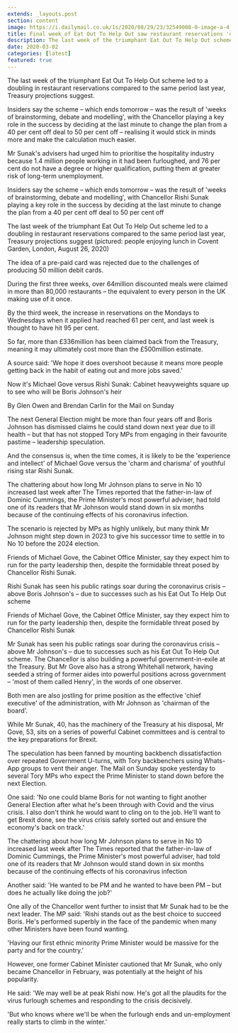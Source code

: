 ```yaml
---
extends: _layouts.post
section: content
image: https://i.dailymail.co.uk/1s/2020/08/29/23/32549008-0-image-a-4_1598740761020.jpg 
title: Final week of Eat Out To Help Out saw restaurant reservations 'double compared to last year' 
description: The last week of the triumphant Eat Out To Help Out scheme led to a doubling in restaurant reservations compared to the same period last year, Treasury projections suggest. 
date: 2020-03-02 
categories: [latest] 
featured: true 
--- 
```

The last week of the triumphant Eat Out To Help Out scheme led to a doubling in restaurant reservations compared to the same period last year, Treasury projections suggest.


Insiders say the scheme – which ends tomorrow – was the result of 'weeks of brainstorming, debate and modelling', with the Chancellor playing a key role in the success by deciding at the last minute to change the plan from a 40 per cent off deal to 50 per cent off – realising it would stick in minds more and make the calculation much easier.


Mr Sunak's advisers had urged him to prioritise the hospitality industry because 1.4 million people working in it had been furloughed, and 76 per cent do not have a degree or higher qualification, putting them at greater risk of long-term unemployment.


Insiders say the scheme – which ends tomorrow – was the result of 'weeks of brainstorming, debate and modelling', with Chancellor Rishi Sunak playing a key role in the success by deciding at the last minute to change the plan from a 40 per cent off deal to 50 per cent off


The last week of the triumphant Eat Out To Help Out scheme led to a doubling in restaurant reservations compared to the same period last year, Treasury projections suggest (pictured: people enjoying lunch in Covent Garden, London, August 26, 2020)


The idea of a pre-paid card was rejected due to the challenges of producing 50 million debit cards.


During the first three weeks, over 64million discounted meals were claimed in more than 80,000 restaurants – the equivalent to every person in the UK making use of it once.


By the third week, the increase in reservations on the Mondays to Wednesdays when it applied had reached 61 per cent, and last week is thought to have hit 95 per cent.


So far, more than £336million has been claimed back from the Treasury, meaning it may ultimately cost more than the £500million estimate.


A source said: 'We hope it does overshoot because it means more people getting back in the habit of eating out and more jobs saved.'


Now it's Michael Gove versus Rishi Sunak: Cabinet heavyweights square up to see who will be Boris Johnson's heir


By Glen Owen and Brendan Carlin for the Mail on Sunday


The next General Election might be more than four years off and Boris Johnson has dismissed claims he could stand down next year due to ill health – but that has not stopped Tory MPs from engaging in their favourite pastime – leadership speculation.


And the consensus is, when the time comes, it is likely to be the 'experience and intellect' of Michael Gove versus the 'charm and charisma' of youthful rising star Rishi Sunak.


The chattering about how long Mr Johnson plans to serve in No 10 increased last week after The Times reported that the father-in-law of Dominic Cummings, the Prime Minister's most powerful adviser, had told one of its readers that Mr Johnson would stand down in six months because of the continuing effects of his coronavirus infection.


The scenario is rejected by MPs as highly unlikely, but many think Mr Johnson might step down in 2023 to give his successor time to settle in to No 10 before the 2024 election.


Friends of Michael Gove, the Cabinet Office Minister, say they expect him to run for the party leadership then, despite the formidable threat posed by Chancellor Rishi Sunak.


Rishi Sunak has seen his public ratings soar during the coronavirus crisis – above Boris Johnson's – due to successes such as his Eat Out To Help Out scheme


Friends of Michael Gove, the Cabinet Office Minister, say they expect him to run for the party leadership then, despite the formidable threat posed by Chancellor Rishi Sunak


Mr Sunak has seen his public ratings soar during the coronavirus crisis – above Mr Johnson's – due to successes such as his Eat Out To Help Out scheme. The Chancellor is also building a powerful government-in-exile at the Treasury. But Mr Gove also has a strong Whitehall network, having seeded a string of former aides into powerful positions across government – 'most of them called Henry', in the words of one observer.


Both men are also jostling for prime position as the effective 'chief executive' of the administration, with Mr Johnson as 'chairman of the board'.


While Mr Sunak, 40, has the machinery of the Treasury at his disposal, Mr Gove, 53, sits on a series of powerful Cabinet committees and is central to the key preparations for Brexit.


The speculation has been fanned by mounting backbench dissatisfaction over repeated Government U-turns, with Tory backbenchers using Whats-App groups to vent their anger. The Mail on Sunday spoke yesterday to several Tory MPs who expect the Prime Minister to stand down before the next Election.


One said: 'No one could blame Boris for not wanting to fight another General Election after what he's been through with Covid and the virus crisis. I also don't think he would want to cling on to the job. He'll want to get Brexit done, see the virus crisis safely sorted out and ensure the economy's back on track.'


The chattering about how long Mr Johnson plans to serve in No 10 increased last week after The Times reported that the father-in-law of Dominic Cummings, the Prime Minister's most powerful adviser, had told one of its readers that Mr Johnson would stand down in six months because of the continuing effects of his coronavirus infection


Another said: 'He wanted to be PM and he wanted to have been PM – but does he actually like doing the job?'


One ally of the Chancellor went further to insist that Mr Sunak had to be the next leader. The MP said: 'Rishi stands out as the best choice to succeed Boris. He's performed superbly in the face of the pandemic when many other Ministers have been found wanting.


'Having our first ethnic minority Prime Minister would be massive for the party and for the country.'


However, one former Cabinet Minister cautioned that Mr Sunak, who only became Chancellor in February, was potentially at the height of his popularity.


He said: 'We may well be at peak Rishi now. He's got all the plaudits for the virus furlough schemes and responding to the crisis decisively.


'But who knows where we'll be when the furlough ends and un-employment really starts to climb in the winter.'



